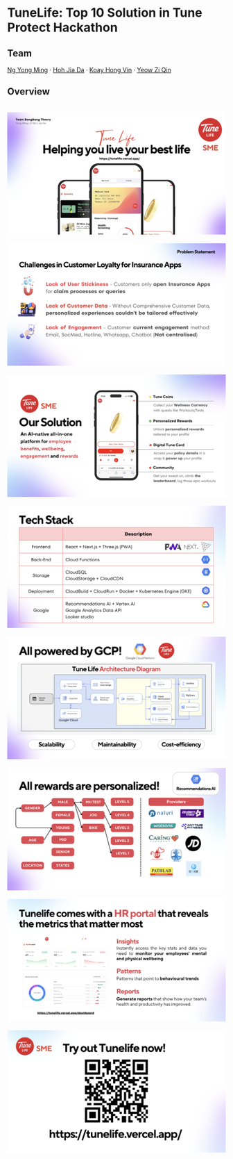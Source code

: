 # TuneLife: Top 10 Solution in Tune Protect Hackathon

## Team

[Ng Yong Ming](https://www.linkedin.com/in/yong-ming-ng-8478a1193/) · [Hoh Jia Da](https://www.linkedin.com/in/hohjd/) · [Koay Hong Vin](https://www.linkedin.com/in/koayhv/) · [Yeow Zi Qin](https://www.linkedin.com/in/ziqinyeow/)

## Overview

<br/>

<div align="center">
    <img src="./asset/1.png">
</div>

<br/>

<div align="center">
    <img src="./asset/2.png">
</div>

<br/>

<div align="center">
    <img src="./asset/3.png">
</div>

<br/>

<div align="center">
    <img src="./asset/4.png">
</div>

<br/>

<div align="center">
    <img src="./asset/5.png">
</div>

<br/>

<div align="center">
    <img src="./asset/6.png">
</div>

<br/>

<div align="center">
    <img src="./asset/7.png">
</div>

<br/>

<div align="center">
    <img src="./asset/8.png">
</div>

<!-- ## Aknowledgement -->
